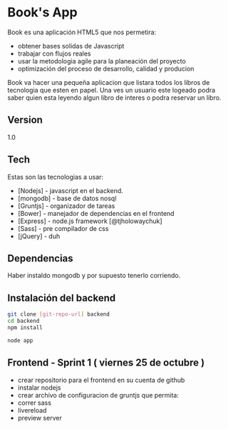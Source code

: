 Book's App 
=========

Book es una aplicación HTML5 que nos permetira:

  - obtener bases solidas de Javascript
  - trabajar con flujos reales
  - usar la metodologia agile para la planeación del proyecto
  - optimización del proceso de desarrollo, calidad y producion 

Book va hacer una pequeña aplicacion que listara todos los libros de tecnologia que esten en papel. Una ves un usuario este logeado podra saber quien esta leyendo algun libro de interes o podra reservar un libro.  

Version
----

1.0

Tech
-----------

Estas son las tecnologias a usar:

* [Nodejs]  - javascript en el backend.
* [mongodb] - base de datos nosql
* [Gruntjs] - organizador de tareas 
* [Bower]   - manejador de dependencias en el frontend 
* [Express] - node.js framework  [@tjholowaychuk]
* [Sass] - pre compilador de css
* [jQuery] - duh 



Dependencias
--------------
Haber instaldo mongodb y por supuesto tenerlo corriendo.

Instalación del backend
--------------

```sh
git clone [git-repo-url] backend
cd backend
npm install
```
```sh
node app
```

## Frontend - Sprint 1 ( viernes 25 de octubre ) 
- crear repositorio para el frontend en su cuenta de github
- instalar nodejs
- crear archivo de configuracion de gruntjs que permita:
 - correr sass
 - livereload
 - preview server

  
    
